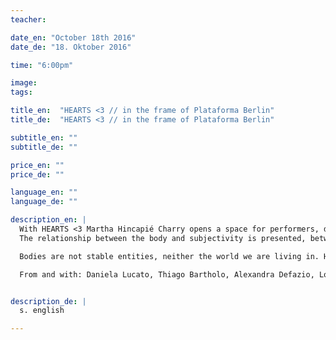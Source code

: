 ```yaml
---
teacher:

date_en: "October 18th 2016"
date_de: "18. Oktober 2016"

time: "6:00pm"

image: 
tags:

title_en:  "HEARTS <3 // in the frame of Plataforma Berlin"
title_de:  "HEARTS <3 // in the frame of Plataforma Berlin"

subtitle_en: ""
subtitle_de: ""

price_en: ""
price_de: ""

language_en: ""
language_de: ""

description_en: |
  With HEARTS <3 Martha Hincapié Charry opens a space for performers, dancers, actors, musicians and choregraphers in the Urbanraum to meet in an intimate an close dialogue with the public, followed by an open air physical encounter, where they will make, through movement, a reflection about their bodies and their actual state.
  The relationship between the body and subjectivity is presented, between general and individual humanness. Jean-luc Nancy introduced the concept of the “being-with”: a body is always in the first instance connected to other bodies, hence to other people: “An other – if he is an other, then he is an other body.”

  Bodies are not stable entities, neither the world we are living in. HEARTS  <3 will open possibilities for subjective notions about the relationship between self, society and body.

  From and with: Daniela Lucato, Thiago Bartholo, Alexandra Defazio, Lola Lustosa, Emily Jeffries, Davide Campanelli, Martha Hincapié Charry.


description_de: |
  s. english

---
```

